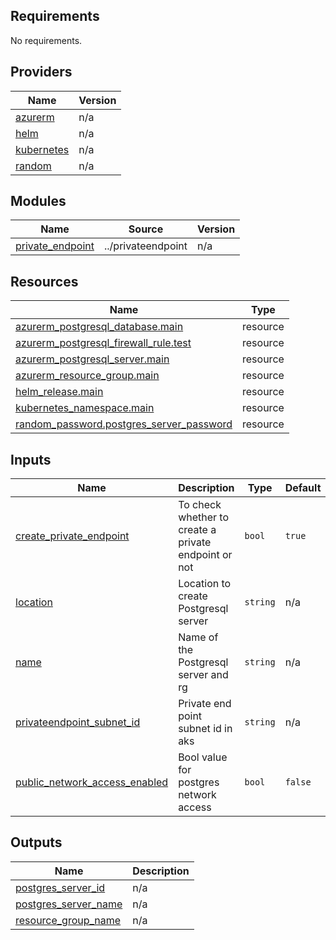 <!-- BEGIN_TF_DOCS -->
## Requirements

No requirements.

## Providers

| Name | Version |
|------|---------|
| <a name="provider_azurerm"></a> [azurerm](#provider\_azurerm) | n/a |
| <a name="provider_helm"></a> [helm](#provider\_helm) | n/a |
| <a name="provider_kubernetes"></a> [kubernetes](#provider\_kubernetes) | n/a |
| <a name="provider_random"></a> [random](#provider\_random) | n/a |

## Modules

| Name | Source | Version |
|------|--------|---------|
| <a name="module_private_endpoint"></a> [private\_endpoint](#module\_private\_endpoint) | ../privateendpoint | n/a |

## Resources

| Name | Type |
|------|------|
| [azurerm_postgresql_database.main](https://registry.terraform.io/providers/hashicorp/azurerm/latest/docs/resources/postgresql_database) | resource |
| [azurerm_postgresql_firewall_rule.test](https://registry.terraform.io/providers/hashicorp/azurerm/latest/docs/resources/postgresql_firewall_rule) | resource |
| [azurerm_postgresql_server.main](https://registry.terraform.io/providers/hashicorp/azurerm/latest/docs/resources/postgresql_server) | resource |
| [azurerm_resource_group.main](https://registry.terraform.io/providers/hashicorp/azurerm/latest/docs/resources/resource_group) | resource |
| [helm_release.main](https://registry.terraform.io/providers/hashicorp/helm/latest/docs/resources/release) | resource |
| [kubernetes_namespace.main](https://registry.terraform.io/providers/hashicorp/kubernetes/latest/docs/resources/namespace) | resource |
| [random_password.postgres_server_password](https://registry.terraform.io/providers/hashicorp/random/latest/docs/resources/password) | resource |

## Inputs

| Name | Description | Type | Default | Required |
|------|-------------|------|---------|:--------:|
| <a name="input_create_private_endpoint"></a> [create\_private\_endpoint](#input\_create\_private\_endpoint) | To check whether to create a private endpoint or not | `bool` | `true` | no |
| <a name="input_location"></a> [location](#input\_location) | Location to create Postgresql server | `string` | n/a | yes |
| <a name="input_name"></a> [name](#input\_name) | Name of the Postgresql server and rg | `string` | n/a | yes |
| <a name="input_privateendpoint_subnet_id"></a> [privateendpoint\_subnet\_id](#input\_privateendpoint\_subnet\_id) | Private end point subnet id in aks | `string` | n/a | yes |
| <a name="input_public_network_access_enabled"></a> [public\_network\_access\_enabled](#input\_public\_network\_access\_enabled) | Bool value for postgres network access | `bool` | `false` | no |

## Outputs

| Name | Description |
|------|-------------|
| <a name="output_postgres_server_id"></a> [postgres\_server\_id](#output\_postgres\_server\_id) | n/a |
| <a name="output_postgres_server_name"></a> [postgres\_server\_name](#output\_postgres\_server\_name) | n/a |
| <a name="output_resource_group_name"></a> [resource\_group\_name](#output\_resource\_group\_name) | n/a |
<!-- END_TF_DOCS -->